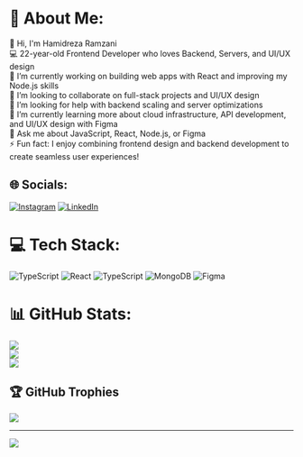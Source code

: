 # 💫 About Me:
👋 Hi, I'm Hamidreza Ramzani<br>💻 22-year-old Frontend Developer who loves Backend, Servers, and UI/UX design<br>🔭 I’m currently working on building web apps with React and improving my Node.js skills<br>👯 I’m looking to collaborate on full-stack projects and UI/UX design<br>🤝 I’m looking for help with backend scaling and server optimizations<br>🌱 I’m currently learning more about cloud infrastructure, API development, and UI/UX design with Figma<br>💬 Ask me about JavaScript, React, Node.js, or Figma<br>⚡ Fun fact: I enjoy combining frontend design and backend development to create seamless user experiences!


## 🌐 Socials:
[![Instagram](https://img.shields.io/badge/Instagram-%23E4405F.svg?logo=Instagram&logoColor=white)](https://instagram.com/hamidrezaramzani) [![LinkedIn](https://img.shields.io/badge/LinkedIn-%230077B5.svg?logo=linkedin&logoColor=white)](https://linkedin.com/in/hamidrezaramzani) 

# 💻 Tech Stack:
![TypeScript](https://img.shields.io/badge/typescript-%23007ACC.svg?style=for-the-badge&logo=typescript&logoColor=white) ![React](https://img.shields.io/badge/react-%2320232a.svg?style=for-the-badge&logo=react&logoColor=%2361DAFB) ![TypeScript](https://img.shields.io/badge/typescript-%23007ACC.svg?style=for-the-badge&logo=typescript&logoColor=white) ![MongoDB](https://img.shields.io/badge/MongoDB-%234ea94b.svg?style=for-the-badge&logo=mongodb&logoColor=white) ![Figma](https://img.shields.io/badge/figma-%23F24E1E.svg?style=for-the-badge&logo=figma&logoColor=white)
# 📊 GitHub Stats:
![](https://github-readme-stats.vercel.app/api?username=hamidrezaramzani&theme=transparent&hide_border=false&include_all_commits=true&count_private=true)<br/>
![](https://github-readme-streak-stats.herokuapp.com/?user=hamidrezaramzani&theme=transparent&hide_border=false)<br/>
![](https://github-readme-stats.vercel.app/api/top-langs/?username=hamidrezaramzani&theme=transparent&hide_border=false&include_all_commits=true&count_private=true&layout=compact)

## 🏆 GitHub Trophies
![](https://github-profile-trophy.vercel.app/?username=hamidrezaramzani&theme=transparent&no-frame=false&no-bg=true&margin-w=4)

---
[![](https://visitcount.itsvg.in/api?id=hamidrezaramzani&icon=6&color=11)](https://visitcount.itsvg.in)

<!-- Proudly created with GPRM ( https://gprm.itsvg.in ) -->

